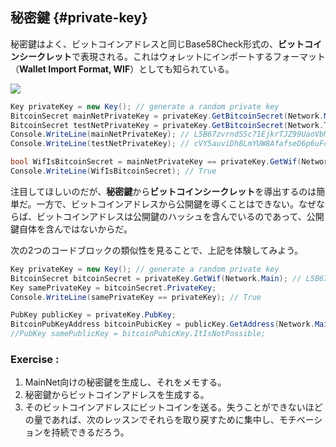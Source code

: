 ## 秘密鍵 {#private-key}

秘密鍵はよく、ビットコインアドレスと同じBase58Check形式の、**ビットコインシークレット**で表現される。これはウォレットにインポートするフォーマット（**Wallet Import Format, WIF**）としても知られている。

![](../assets/BitcoinSecret.png)

```cs
Key privateKey = new Key(); // generate a random private key
BitcoinSecret mainNetPrivateKey = privateKey.GetBitcoinSecret(Network.Main);  // get our private key for the mainnet
BitcoinSecret testNetPrivateKey = privateKey.GetBitcoinSecret(Network.TestNet);  // get our private key for the testnet
Console.WriteLine(mainNetPrivateKey); // L5B67zvrndS5c71EjkrTJZ99UaoVbMUAK58GKdQUfYCpAa6jypvn
Console.WriteLine(testNetPrivateKey); // cVY5auviDh8LmYUW8AfafseD6p6uFoZrP7GjS3rzAerpRKE9Wmuz

bool WifIsBitcoinSecret = mainNetPrivateKey == privateKey.GetWif(Network.Main);
Console.WriteLine(WifIsBitcoinSecret); // True
```

注目してほしいのだが、**秘密鍵**から**ビットコインシークレット**を導出するのは簡単だ。一方で、ビットコインアドレスから公開鍵を導くことはできない。なぜならば、ビットコインアドレスは公開鍵のハッシュを含んでいるのであって、公開鍵自体を含んではないからだ。

次の2つのコードブロックの類似性を見ることで、上記を体験してみよう。

```cs
Key privateKey = new Key(); // generate a random private key
BitcoinSecret bitcoinSecret = privateKey.GetWif(Network.Main); // L5B67zvrndS5c71EjkrTJZ99UaoVbMUAK58GKdQUfYCpAa6jypvn
Key samePrivateKey = bitcoinSecret.PrivateKey;
Console.WriteLine(samePrivateKey == privateKey); // True
```

```cs
PubKey publicKey = privateKey.PubKey;
BitcoinPubKeyAddress bitcoinPubicKey = publicKey.GetAddress(Network.Main); // 1PUYsjwfNmX64wS368ZR5FMouTtUmvtmTY
//PubKey samePublicKey = bitcoinPubicKey.ItIsNotPossible;
```

### Exercise :

1. MainNet向けの秘密鍵を生成し、それをメモする。
2. 秘密鍵からビットコインアドレスを生成する。
3. そのビットコインアドレスにビットコインを送る。失うことができないほどの量であれば、次のレッスンでそれらを取り戻すために集中し、モチベーションを持続できるだろう。 



